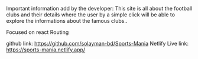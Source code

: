 Important information add by the developer:
This site is all about the football clubs and their details where the user by a simple click will be able to explore the informations about the famous clubs..

Focused on react Routing

github link: https://github.com/solayman-bd/Sports-Mania
Netlify Live link: https://sports-mania.netlify.app/
